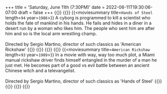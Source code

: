 +++
title = 'Saturday, June 11th (7:30PM)'
date = 2022-06-11T19:30:06-07:00
draft = false
+++
{{<movienight>}}
{{<movie>}}
{{<moviesummary title=`Hands of Steel` length=`94` year=`1986`>}}
A cyborg is programmed to kill a scientist who holds the fate of mankind in his hands. He fails and hides in a diner in a desert run by a woman who likes him. The people who sent him are after him and so is the local arm wrestling champ.
<br/><br/>
Directed by Sergio Martino, director of such classics as 'American Rickshaw'
{{</moviesummary>}}
{{<movietrailer up0Dkn2sFCE>}}
{{</movie>}}
{{<movie>}}
{{<moviesummary title=`American Rickshaw` length=`93` year=`1989`>}}
In a movie with way, way too much plot, a Miami manual rickshaw driver finds himself entangled in the murder of a man he just met. He becomes part of a good vs evil battle between an ancient Chinese witch and a televangelist.
<br/><br/>
Directed by Sergio Martino, director of such classics as 'Hands of Steel'
{{</moviesummary>}}
{{<movietrailer HY0guCiwzBw>}}
{{</movie>}}
{{</movienight>}}